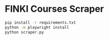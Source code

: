# FINKI Courses Scraper

```bash
pip install -r requirements.txt
python -m playwright install
python scraper.py
```
